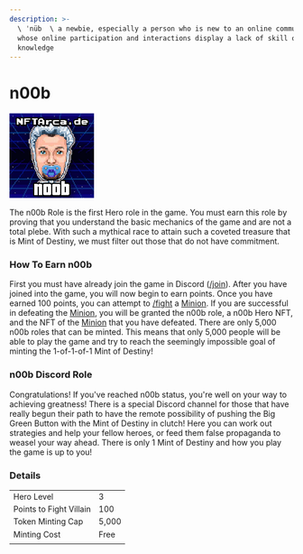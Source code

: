 ```yaml
---
description: >-
  \ ˈnüb  \ a newbie, especially a person who is new to an online community and
  whose online participation and interactions display a lack of skill or
  knowledge
---
```


# n00b

![](../../.gitbook/assets/53.png)

The n00b Role is the first Hero role in the game. You must earn this role by proving that you understand the basic mechanics of the game and are not a total plebe. With such a mythical race to attain such a coveted treasure that is Mint of Destiny, we must filter out those that do not have commitment.

### How To Earn n00b

First you must have already join the game in Discord ([/join](../../discord-bot/join.md)). After you have joined into the game, you will now begin to earn points. Once you have earned 100 points, you can attempt to [/fight](../../discord-bot/fight.md) a [Minion](../villains/minion.md). If you are successful in defeating the [Minion](../villains/minion.md), you will be granted the n00b role, a n00b Hero NFT, and the NFT of the [Minion](../villains/minion.md) that you have defeated. There are only 5,000 n00b roles that can be minted. This means that only 5,000 people will be able to play the game and try to reach the seemingly impossible goal of minting the 1-of-1-of-1 Mint of Destiny!

### n00b Discord Role

Congratulations! If you've reached n00b status, you're well on your way to achieving greatness! There is a special Discord channel for those that have really begun their path to have the remote possibility of pushing the Big Green Button with the Mint of Destiny in clutch! Here you can work out strategies and help your fellow heroes, or feed them false propaganda to weasel your way ahead. There is only 1 Mint of Destiny and how you play the game is up to you!

### Details

|                         |       |
| ----------------------- | ----- |
| Hero Level              | 3     |
| Points to Fight Villain | 100   |
| Token Minting Cap       | 5,000 |
| Minting Cost            | Free  |
|                         |       |
